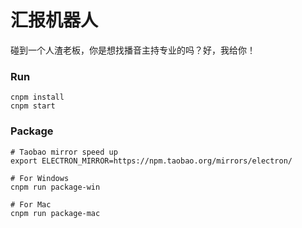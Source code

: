 # 汇报机器人

碰到一个人渣老板，你是想找播音主持专业的吗？好，我给你！

### Run

```
cnpm install
cnpm start
```

### Package

```
# Taobao mirror speed up
export ELECTRON_MIRROR=https://npm.taobao.org/mirrors/electron/

# For Windows
cnpm run package-win

# For Mac
cnpm run package-mac
```

